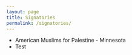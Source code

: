 ```yaml
---
layout: page
title: Signatories
permalink: /signatories/
---
```

- American Muslims for Palestine - Minnesota
- Test
<br/><br/>
